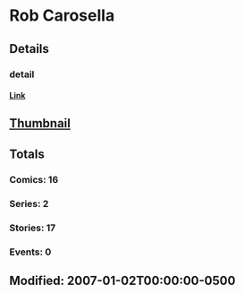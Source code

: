# Rob  Carosella 
## Details
### detail
#### [Link](http://marvel.com/comics/creators/3169/rob_carosella?utm_campaign=apiRef&utm_source=225578a89fc76f3d20fbffda5d17a88d)
## [Thumbnail](http://i.annihil.us/u/prod/marvel/i/mg/b/40/image_not_available.jpg)
## Totals
### Comics: 16
### Series: 2
### Stories: 17
### Events: 0
## Modified: 2007-01-02T00:00:00-0500